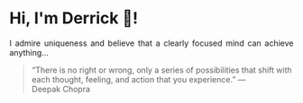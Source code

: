 # Hi, I'm Derrick 👋!
<p align="justify">I admire uniqueness and believe that a clearly focused mind can achieve anything...</p> 
<!-- #quote-start -->
<blockquote>&ldquo;There is no right or wrong, only a series of possibilities that shift with each thought, feeling, and action that you experience.&rdquo; &mdash; <footer>Deepak Chopra</footer></blockquote>
<!-- #quote-end -->
